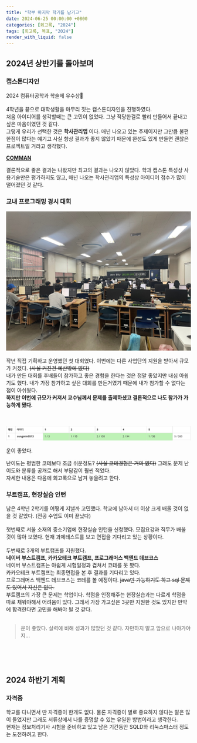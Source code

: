 ```yaml
---
title: "학부 마지막 학기를 남기고"
date: 2024-06-25 00:00:00 +0800
categories: [회고록, "2024"]
tags: [회고록, 목표, "2024"]
render_with_liquid: false
---
```


## __2024년 상반기를 돌아보며__

### 캡스톤디자인
2024 컴퓨터공학과 학술제 우수상🎉<br><br>
4학년을 끝으로 대학생활을 마무리 짓는 캡스톤디자인을 진행하였다.<br>
처음 아이디어를 생각할때는 큰 고민이 없었다. 그냥 적당한걸로 빨리 만들어서 끝내고 싶은 마음이였던 것 같다.<br>
그렇게 우리가 선택한 것은 __학사관리앱__ 이다. 매년 나오고 있는 주제이지만 그만큼 불편한점이 많다는 얘기고 사실 항상 결과가 좋지 않았기 때문에 완성도 있게 만들면 괜찮은 프로젝트일 거라고 생각했다.

__[COMMAN](https://github.com/seongm1n/flutter-academic-management)__

결론적으로 좋은 결과는 나왔지만 최고의 결과는 나오지 않았다. 학과 캡스톤 특성상 사용기술만은 평가하지도 않고, 매년 나오는 학사관리앱의 특성상 아이디어 점수가 많이 떨어졌던 것 같다. <br>

### 교내 프로그래밍 경시 대회

![B941](/assets/img/second1.JPG)

작년 직접 기획하고 운영했던 첫 대회였다. 이번에는 다른 사업단의 지원을 받아서 규모가 커졌다. ~~(사실 커진건 예산밖에 없다)~~ <br>
내가 만든 대회를 후배들이 참가하고 좋은 경험을 한다는 것은 정말 좋았지만 내심 아쉽기도 했다. 내가 가장 참가하고 싶은 대회를 만든거였기 때문에 내가 참가할 수 없다는 점이 아쉬웠다.<br>
__하지만 이번에 규모가 커져서 교수님께서 문제를 출제하셨고 결론적으로 나도 참가가 가능하게 됐다.__<br><br><br>

![B941](/assets/img/second2.png)

운이 좋았다. <br>

난이도는 평범한 코테보다 조금 쉬운정도? ~~(사실 코테경험은 거의 없다)~~ 그래도 문제 난이도와 분류를 공개로 해서 부담감이 훨씬 적었다.<br>
자세한 내용은 다음에 회고록으로 남겨 놓을려고 한다.<br>

### 부트캠프, 현장실습 인턴

남은 4학년 2학기를 어떻게 지낼까 고민했다. 학교에 남아서 더 이상 크게 배울 것이 없을 것 같았다. (전공 수업도 이미 끝났다)<br><br>
첫번째로 서울 소재의 중소기업에 현장실습 인턴을 신청했다. 모집요강과 직무가 배울 것이 많아 보였다. 현재 과제테스트를 보고 면접을 기다리고 있는 상황이다.<br><br>
두번째로 3개의 부트캠프를 지원했다.<br> __네이버 부스트캠프, 카카오테크 부트캠프, 프로그래머스 백엔드 데브코스__<br>
네이버 부스트캠프는 아쉽게 시험일정과 겹쳐서 코테를 못 봤다. <br>
카카오테크 부트캠프는 최종면접을 본 후 결과를 기다리고 있다.<br>
프로그래머스 백엔드 데브코스는 코테를 볼 예정이다. ~~java만 가능하기도 하고 sql 문제도 있어서 자신은 없다.~~<br>
부트캠프의 가장 큰 문제는 학업이다. 학점을 인정해주는 현장실습과는 다르게 학점을 따로 채워야해서 어려움이 있다. 그래서 가장 가고싶은 3곳만 지원한 것도 있지만 만약에 합격한다면 고민을 해봐야 될 것 같다.<br><br>

> 운이 좋았다. 실력에 비해 성과가 많았던 것 같다. 자만하지 말고 앞으로 나아가야지...

<br><br><br>

## __2024 하반기 계획__

### 자격증

학교를 다니면서 딴 자격증이 한개도 없다. 물론 자격증이 별로 중요하지 않다는 말은 많이 들었지만 그래도 서류상에서 나를 증명할 수 있는 유일한 방법이라고 생각한다.<br>
현재는 정보처리기사 시험을 준비하고 있고 남은 기간동안 SQLD와 리눅스마스터 정도는 도전하려고 한다.